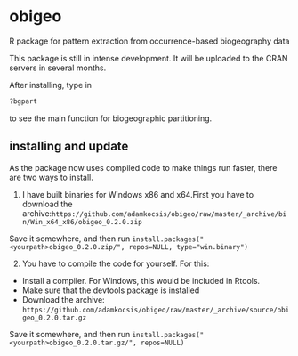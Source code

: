 # obigeo
R package for pattern extraction from occurrence-based biogeography data

This package is still in intense development. It will be uploaded to the CRAN servers in several months.

After installing, type in
```r
?bgpart
```
to see the main function for biogeographic partitioning. 

## installing and update
As the package now uses compiled code to make things run faster, there are two ways to install.
1. I have built binaries for Windows x86 and x64.First you have to download the archive:``
https://github.com/adamkocsis/obigeo/raw/master/_archive/bin/Win_x64_x86/obigeo_0.2.0.zip
``

Save it somewhere, and then run 
`install.packages("<yourpath>obigeo_0.2.0.zip/", repos=NULL, type="win.binary")`


2. You have to compile the code for yourself. For this:
- Install a compiler. For Windows, this would be included in Rtools.
- Make sure that the devtools package is installed
- Download the archive:
``
https://github.com/adamkocsis/obigeo/raw/master/_archive/source/obigeo_0.2.0.tar.gz
``

Save it somewhere, and then run 
`install.packages("<yourpath>obigeo_0.2.0.tar.gz/", repos=NULL)`


